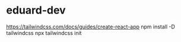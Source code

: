 # eduard-dev
https://tailwindcss.com/docs/guides/create-react-app
npm install -D tailwindcss
npx tailwindcss init
